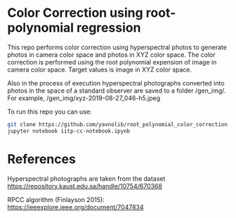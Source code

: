 # Color Correction using root-polynomial regression

This repo performs color correction using hyperspectral photos to generate photos in camera color space and photos in XYZ color space. The color correction is performed using the root polynomial expension of image in camera color space. Target values is image in XYZ color space. 

Also in the process of execution hyperspectral photographs converted into photos in the space of a standard observer are saved to a folder /gen_img/. For example, /gen_img/xyz-2019-08-27_046-h5.jpeg


To run this repo you can use:

```bash
git clone https://github.com/yavnolib/root_polynomial_color_correction.git
jupyter notebook iitp-cc-notebook.ipynb
```


# References

Hyperspectral photographs are taken from the dataset https://repository.kaust.edu.sa/handle/10754/670368

RPCC algorithm (Finlayson 2015): https://ieeexplore.ieee.org/document/7047834

